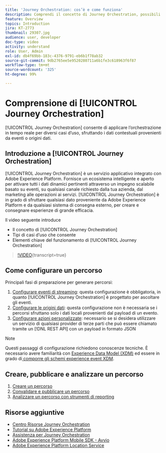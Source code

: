 ```yaml
---
title: 'Journey Orchestration: cos’è e come funziona'
description: Comprendi il concetto di Journey Orchestration, possibili casi d’uso e gli elementi chiave del suo funzionamento.
feature: Overview
topics: Introduction
jira: KT-2773
thumbnail: 29307.jpg
audience: user, developer
doc-type: video
activity: understand
role: User, Admin
exl-id: db4f69bb-183c-4376-9791-eb6b1f78ab32
source-git-commit: 9db2765ee5e9520280711a6b1fe3c618963f6f87
workflow-type: tm+mt
source-wordcount: '325'
ht-degree: 99%

---
```


# Comprensione di [!UICONTROL Journey Orchestration]

[!UICONTROL Journey Orchestration] consente di applicare l’orchestrazione in tempo reale per diversi casi d’uso, sfruttando i dati contestuali provenienti da eventi o origini dati.

## Introduzione a [!UICONTROL Journey Orchestration]

[!UICONTROL Journey Orchestration] è un servizio applicativo integrato con Adobe Experience Platform. Fornisce un ecosistema intelligente e aperto per attivare tutti i dati dinamici pertinenti attraverso un impegno scalabile basato su eventi, su qualsiasi canale richiesto dalla tua azienda, dal marketing alle operazioni ai servizi. [!UICONTROL Journey Orchestration] è in grado di sfruttare qualsiasi dato proveniente da Adobe Experience Platform e da qualsiasi sistema di consegna esterno, per creare e consegnare esperienze di grande efficacia.

Il video seguente introduce

* Il concetto di [!UICONTROL Journey Orchestration]
* Tipi di casi d’uso che consente
* Elementi chiave del funzionamento di [!UICONTROL Journey Orchestration]

>[!VIDEO](https://video.tv.adobe.com/v/29307?learn=on){transcript=true}

## Come configurare un percorso

Principali fasi di preparazione per generare percorsi:

1. [Configurare eventi di streaming](/help/configuring-journey-orchestration/configure-streaming-events.md): questa configurazione è obbligatoria, in quanto [!UICONTROL Journey Orchestration] è progettato per ascoltare gli eventi.
1. [Configurare le origini dati](/help/configuring-journey-orchestration/configure-data-sources.md): questa configurazione non è necessaria se i percorsi sfruttano solo i dati locali provenienti dal payload di un evento.
1. [Configurare azioni personalizzate](/help/configuring-journey-orchestration/configure-actions.md): necessario se si desidera utilizzare un servizio di qualsiasi provider di terze parti che può essere chiamato tramite un [!DNL REST API] con un payload in formato JSON

>[!NOTE]
>
>Questi passaggi di configurazione richiedono conoscenze tecniche. È necessario avere familiarità con [Experience Data Model (XDM)](https://experienceleague.adobe.com/docs/platform-learn/tutorials/schemas/schemas-and-experience-data-model.html?lang=it) ed essere in grado di[ comporre gli schemi experience event XDM](https://experienceleague.adobe.com/docs/platform-learn/tutorials/schemas/create-schemas.html?lang=it).

## Creare, pubblicare e analizzare un percorso

1. [Creare un percorso](/help/building-a-journey/creating-a-journey.md)
1. [Convalidare e pubblicare un percorso](/help/validate-and-publish-a-journey.md)
1. [Analizzare un percorso con strumenti di reporting](/help/analyze-a-journey-via-reporting-tools.md)

## Risorse aggiuntive

* [Centro Risorse Journey Orchestration](https://experienceleague.adobe.com/docs/journeys/using/journey-orchestration-home.html?lang=it)
* [Tutorial su Adobe Experience Platform](https://experienceleague.adobe.com/docs/platform-learn/tutorials/overview.html?lang=it)
* [Assistenza per Journey Orchestration](/help/understanding-journey-orchestration.md)
* [Adobe Experience Platform Mobile SDK - Avvio](https://experienceleague.adobe.com/docs/platform-learn/data-collection/mobile-sdk/overview.html?lang=it)
* [Adobe Experience Platform Location Service](https://experienceleague.adobe.com/docs/places/using/home.html?lang=it)
